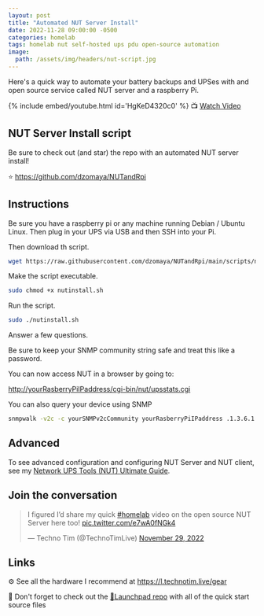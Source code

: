 ```yaml
---
layout: post
title: "Automated NUT Server Install"
date: 2022-11-28 09:00:00 -0500
categories: homelab
tags: homelab nut self-hosted ups pdu open-source automation
image:
  path: /assets/img/headers/nut-script.jpg
---
```


Here's a quick way to automate your battery backups and UPSes with and open source service called NUT server and a raspberry Pi.  

{% include embed/youtube.html id='HgKeD4320c0' %}
📺 [Watch Video](https://www.youtube.com/watch?v=HgKeD4320c0)

## NUT Server Install script

Be sure to check out (and star) the repo with an automated NUT server install!

⭐ <https://github.com/dzomaya/NUTandRpi>

## Instructions

Be sure you have a raspberry pi or any machine running Debian / Ubuntu Linux.  Then plug in your UPS via USB and then SSH into your Pi.

Then download th script.

```bash
wget https://raw.githubusercontent.com/dzomaya/NUTandRpi/main/scripts/nutinstall.sh
```

Make the script executable.

```bash
sudo chmod +x nutinstall.sh
```

Run the script.

```bash
sudo ./nutinstall.sh
```

Answer a few questions.

Be sure to keep your SNMP community string safe and treat this like a password.

You can now access NUT in a browser by going to:

<http://yourRasberryPiIPaddress/cgi-bin/nut/upsstats.cgi>

You can also query your device using SNMP

```bash
snmpwalk -v2c -c yourSNMPv2cCommunity yourRasberryPiIPaddress .1.3.6.1.4.1.8072.1.3.2.4.1.2
```

## Advanced

To see advanced configuration and configuring NUT Server and NUT client, see my [Network UPS Tools (NUT) Ultimate Guide](/posts/NUT-server-guide/).

## Join the conversation

<blockquote class="twitter-tweet" data-dnt="true" data-theme="dark"><p lang="en" dir="ltr">I figured I’d share my quick <a href="https://twitter.com/hashtag/homelab?src=hash&amp;ref_src=twsrc%5Etfw">#homelab</a> video on the open source NUT Server here too! <a href="https://t.co/e7wA0fNGk4">pic.twitter.com/e7wA0fNGk4</a></p>&mdash; Techno Tim (@TechnoTimLive) <a href="https://twitter.com/TechnoTimLive/status/1597442260886769664?ref_src=twsrc%5Etfw">November 29, 2022</a></blockquote> <script async src="https://platform.twitter.com/widgets.js" charset="utf-8"></script>

## Links

⚙️ See all the hardware I recommend at <https://l.technotim.live/gear>

🚀 Don't forget to check out the [🚀Launchpad repo](https://l.technotim.live/quick-start) with all of the quick start source files
